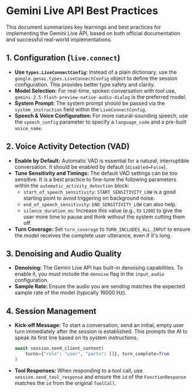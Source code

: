 # Gemini Live API Best Practices

This document summarizes key learnings and best practices for implementing the Gemini Live API, based on both official documentation and successful real-world implementations.

## 1. Configuration (`live.connect`)

-   **Use `types.LiveConnectConfig`:** Instead of a plain dictionary, use the `google.genai.types.LiveConnectConfig` object to define the session configuration. This provides better type safety and clarity.
-   **Model Selection:** For real-time, spoken conversation with tool use, `gemini-2.5-flash-preview-native-audio-dialog` is the preferred model.
-   **System Prompt:** The system prompt should be passed via the `system_instruction` field within the `LiveConnectConfig`.
-   **Speech & Voice Configuration:** For more natural-sounding speech, use the `speech_config` parameter to specify a `language_code` and a pre-built `voice_name`.

## 2. Voice Activity Detection (VAD)

-   **Enable by Default:** Automatic VAD is essential for a natural, interruptible conversation. It should be enabled by default (`disabled=False`).
-   **Tune Sensitivity and Timings:** The default VAD settings can be too sensitive. It is a best practice to fine-tune the following parameters within the `automatic_activity_detection` block:
    -   `start_of_speech_sensitivity`: `START_SENSITIVITY_LOW` is a good starting point to avoid triggering on background noise.
    -   `end_of_speech_sensitivity`: `END_SENSITIVITY_LOW` can also help.
    -   `silence_duration_ms`: Increase this value (e.g., to `1200`) to give the user more time to pause and think without the system cutting them off.
-   **Turn Coverage:** Set `turn_coverage` to `TURN_INCLUDES_ALL_INPUT` to ensure the model receives the complete user utterance, even if it's long.

## 3. Denoising and Audio Quality

-   **Denoising:** The Gemini Live API has built-in denoising capabilities. To enable it, you must include the `denoise` flag in the `input_audio` configuration.
-   **Sample Rate:** Ensure the audio you are sending matches the expected sample rate of the model (typically 16000 Hz).

## 4. Session Management

-   **Kick-off Message:** To start a conversation, send an initial, empty user turn immediately after the session is established. This prompts the AI to speak its first line based on its system instructions.
    ```python
    await session.send_client_content(
        turns={"role": "user", "parts": []}, turn_complete=True
    )
    ```

-   **Tool Responses:** When responding to a tool call, use `session.send_tool_response` and ensure the `id` of the `FunctionResponse` matches the `id` from the original `ToolCall`.
